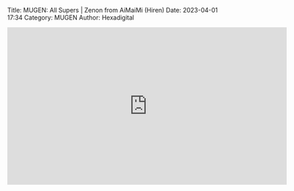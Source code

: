 Title: MUGEN: All Supers | Zenon from AiMaiMi (Hiren)
Date: 2023-04-01 17:34
Category: MUGEN
Author: Hexadigital

<center><iframe src="https://www.youtube.com/embed/ZTRaMKVvLs4?feature=oembed" allow="accelerometer; autoplay; encrypted-media; gyroscope; picture-in-picture" width="640" height="360" frameborder="0"></iframe>


